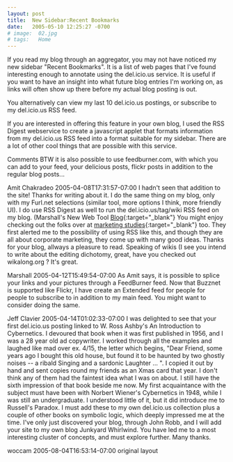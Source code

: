 ```yaml
---
layout: post
title:  New Sidebar:Recent Bookmarks
date:   2005-05-10 12:25:27 -0700
# image:  02.jpg
# tags:   Home
---
```



If you read my blog through an aggregator, you may not have noticed my new sidebar "Recent Bookmarks". It is a list of web pages that I've found interesting enough to annotate using the del.icio.us service. It is useful if you want to have an insight into what future blog entries I'm working on, as links will often show up there before my actual blog posting is out.

You alternatively can view my last 10 del.icio.us postings, or subscribe to my del.icio.us RSS feed.

If you are interested in offering this feature in your own blog, I used the RSS Digest webservice to create a javascript applet that formats information from my del.icio.us RSS feed into a format suitable for my sidebar. There are a lot of other cool things that are possible with this service.

Comments
BTW it is also possible to use feedburner.com, with which you can add to your feed, your delicious posts, flickr posts in addition to the regular blog posts...

Amit Chakradeo 2005-04-08T17:31:57-07:00
I hadn't seen that addition to the site! Thanks for writing about it. I do the same thing on my blog, only with my Furl.net selections (similar tool, more options I think, more friendly UI). I do use RSS Digest as well to run the del.icio.us/tag/wiki RSS feed on my blog. (Marshall's New Web Tool [Blog](http://marshallk.blogspot.com){:target="_blank"} You might enjoy checking out the folks over at [marketing studies](http://marketingstudies.net){:target="_blank"} too. They first alerted me to the possibility of using RSS like this, and though they are all about corporate marketing, they come up with many good ideas. Thanks for your blog, allways a pleasure to read. Speaking of wikis (I see you intend to write about the editing dichotomy, great, have you checked out wikalong.org ? It's great.

Marshall 2005-04-12T15:49:54-07:00
As Amit says, it is possible to splice your links and your pictures through a FeedBurner feed. Now that Buzznet is supported like Flickr, I have create an Extended feed for people for people to subscribe to in addition to my main feed. You might want to consider doing the same.

Jeff Clavier 2005-04-14T01:02:33-07:00
I was delighted to see that your first del.icio.us posting linked to W. Ross Ashby's An Introduction to Cybernetics. I devoured that book when it was first published in 1956, and I was a 28 year old ad copywriter. I worked through all the examples and laughed like mad over ex. 4/15, the letter which begins, "Dear Friend, some years ago I bought this old house, but found it to be haunted by two ghostly noises -- a ribald Singing and a sardonic Laughter ... ". I copied it out by hand and sent copies round my friends as an Xmas card that year. I don't think any of them had the faintest idea what I was on about. I still have the sixth impression of that book beside me now. My first acquaintance with the subject must have been with Norbert Wiener's Cybernetics in 1948, while I was still an undergraduate. I understood little of it, but it did introduce me to Russell's Paradox. I must add these to my own del.icio.us collection plus a couple of other books on symbolic logic, which deeply impressed me at the time. I've only just discovered your blog, through John Robb, and I will add your site to my own blog Junkyard Whirlwind. You have led me to a most interesting cluster of concepts, and must explore further. Many thanks.

woccam 2005-08-04T16:53:14-07:00
original layout
